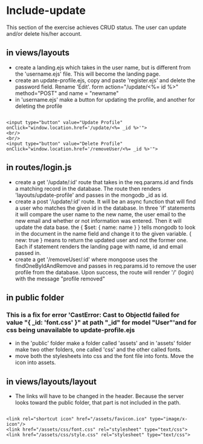 # Include-update

This section of the exercise achieves CRUD status. The user can update and/or delete his/her account.

## in views/layouts

* create a landing.ejs which takes in the user name, but is different from the 'username.ejs' file. This will become the landing page. 
* create an update-profile.ejs, copy and paste 'register.ejs' and delete the password field. Rename 'Edit'. form action="/update/<%= id %>" method="POST"  and  name = "newname"
* in 'username.ejs' make a button for updating the profile, and another for deleting the profile

````

<input type="button" value="Update Profile" onClick="window.location.href='/update/<%= _id %>'">
<br/>
<br/>
<input type="button" value="Delete Profile" onClick="window.location.href='/removeUser/<%= _id %>'">

````

## in routes/login.js

* create a get '/update/:id' route that takes in the req.params.id and finds a matching record in the database. The route then renders 'layouts/update-profile' and passes in the mongodb _id as id.
* create a post '/update/:id' route. It will be an async function that will find a user who matches the given id in the database. In three 'if' statements it will compare the user name to the new name, the user email to the new email and whether or not information was entered. Then it will update the data base. the { $set: { name: name } } tells mongodb to look in the document in the name field and change it to the given variable. { new: true } means to return the updated user and not the former one. Each if statement renders the landing page with name, id and email passed in.
* create a get '/removeUser/:id' where mongoose uses the findOneByIdAndRemove and passes in req.params.id to remove the user profile from the database. Upon success, the route will render '/' (login) with the message "profile removed"

## in public folder

### This is a fix for error 'CastError: Cast to ObjectId failed for value "{ _id: 'font.css' }" at path "_id" for model "User"'and for css being unavailable to update-profile.ejs

* in the 'public' folder make a folder called 'assets' and in 'assets' folder make two other folders, one called 'css' and the other called fonts.
* move both the stylesheets into css and the font file into fonts. Move the icon into assets.

## in views/layouts/layout

* The links will have to be changed in the header. Because the server looks toward the public folder, that part is not included in the path.

````

<link rel="shortcut icon" href="/assets/favicon.ico" type="image/x-icon"/>
<link href="/assets/css/font.css" rel="stylesheet" type="text/css">
<link href="/assets/css/style.css" rel="stylesheet" type="text/css">

````
